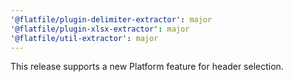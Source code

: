 ```yaml
---
'@flatfile/plugin-delimiter-extractor': major
'@flatfile/plugin-xlsx-extractor': major
'@flatfile/util-extractor': major
---
```


This release supports a new Platform feature for header selection.
